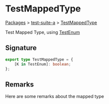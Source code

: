 # TestMappedType

[Packages](/) > [test-suite-a](/test-suite-a/) > [TestMappedType](/test-suite-a/testmappedtype-typealias/)

Test Mapped Type, using [TestEnum](/test-suite-a/testenum-enum/)

<h2 id="testmappedtype-signature">Signature</h2>

```typescript
export type TestMappedType = {
    [K in TestEnum]: boolean;
};
```

<h2 id="testmappedtype-remarks">Remarks</h2>

Here are some remarks about the mapped type
